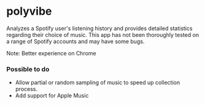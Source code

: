 # polyvibe

Analyzes a Spotify user's listening history and provides detailed statistics regarding their choice of music. This app has not been thoroughly tested on a range of Spotify accounts and may have some bugs.

Note: Better experience on Chrome

### Possible to do

- Allow partial or random sampling of music to speed up collection process.
- Add support for Apple Music
